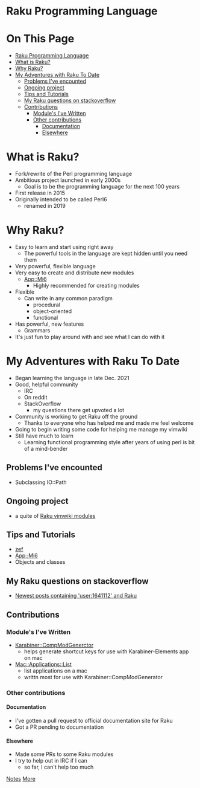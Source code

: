 # Raku Programming Language

# On This Page

- [Raku Programming Language](#raku-programming-language)
- [What is Raku?](#what-is-raku)
- [Why Raku?](#why-raku)
- [My Adventures with Raku To Date](#my-adventures-with-raku-to-date)
    - [Problems I've encounted](#problems-ive-encounted)
    - [Ongoing project](#ongoing-project)
    - [Tips and Tutorials](#tips-and-tutorials)
    - [My Raku questions on stackoverflow](#my-raku-questions-on-stackoverflow)
    - [Contributions](#contributions)
        - [Module's I've Written](#modules-ive-written)
        - [Other contributions](#other-contributions)
            - [Documentation](#documentation)
            - [Elsewhere](#elsewhere)

# What is Raku?
* Fork/rewrite of the Perl programming language
* Ambitious project launched in early 2000s
    * Goal is to be the programming language for the next 100 years 
* First release in 2015
* Originally intended to be called Perl6
    * renamed in 2019 

# Why Raku?
* Easy to learn and start using right away
    * The powerful tools in the language are kept hidden until you need them 
* Very powerful, flexible language
* Very easy to create and distribute new modules
    * [App::Mi6 ](https://raku.land/cpan:SKAJI/App::Mi6)
        * Highly recommended for creating modules 
* Flexible
    * Can write in any common paradigm 
        * procedural
        * object-oriented
        * functional
* Has powerful, new features
    * Grammars 
* It's just fun to play around with and see what I can do with it

# My Adventures with Raku To Date
* Began learning the language in late Dec. 2021
* Good, helpful community
    * IRC
    * On reddit
    * StackOverflow
        * my questions there get upvoted a lot 
* Community is working to get Raku off the ground
    * Thanks to everyone who has helped me and made me feel welcome
* Going to begin writing some code for helping me manage my vimwiki
* Still have much to learn 
    * Learning functional programming style after years of using perl is bit of a mind-bender 

## Problems I've encounted
* Subclassing IO::Path

## Ongoing project
* a quite of [Raku vimwiki modules](Raku-vimwiki-modules)

## Tips and Tutorials
* [zef](zef)
* [App::Mi6](App::Mi6)
* Objects and classes

## My Raku questions on stackoverflow
* [Newest posts containing 'user:1641112' and Raku](https://stackoverflow.com/search?tab=newest&q=user%253a1641112%2520%255braku%255d)
## Contributions

### Module's I've Written
* [Karabiner::CompModGenerctor](https://raku.land/zef:sdondley/Karabiner::CompModGenerator)
    * helps generate shortcut keys for use with Karabiner-Elements app on mac
* [Mac::Applications::List](https://raku.land/zef:sdondley/Mac::Applications::List)
    * list applications on a mac
    * writtn most for use with Karabiner::CompModGenerator

### Other contributions

#### Documentation
* I've gotten a pull request to official documentation site for Raku
* Got a PR pending to documentation

#### Elsewhere
* Made some PRs to some Raku modules
* I try to help out in IRC if I can
    * so far, I can't help too much 

[Notes](Notes)
[More](More)

